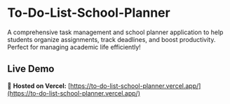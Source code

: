 # To-Do-List-School-Planner
A comprehensive task management and school planner application to help students organize assignments, track deadlines, and boost productivity. Perfect for managing academic life efficiently!

## Live Demo
🚀 **Hosted on Vercel:** [https://to-do-list-school-planner.vercel.app/](https://to-do-list-school-planner.vercel.app/)

